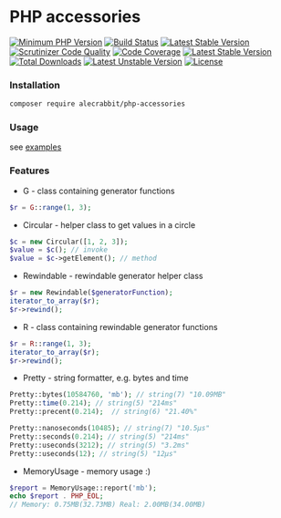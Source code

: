 # PHP accessories

[![Minimum PHP Version](https://img.shields.io/badge/php-%3E%3D%207.2-8FA0BF.svg)](https://php.net/)
[![Build Status](https://travis-ci.org/alecrabbit/php-accessories.svg?branch=master)](https://travis-ci.org/alecrabbit/php-accessories)
[![Latest Stable Version](https://poser.pugx.org/alecrabbit/php-accessories/v/stable)](https://packagist.org/packages/alecrabbit/php-accessories)
[![Scrutinizer Code Quality](https://scrutinizer-ci.com/g/alecrabbit/php-accessories/badges/quality-score.png?b=master)](https://scrutinizer-ci.com/g/alecrabbit/php-accessories/?branch=master)
[![Code Coverage](https://scrutinizer-ci.com/g/alecrabbit/php-accessories/badges/coverage.png?b=master)](https://scrutinizer-ci.com/g/alecrabbit/php-accessories/?branch=master)
[![Latest Stable Version](https://img.shields.io/packagist/v/alecrabbit/php-accessories.svg)](https://packagist.org/packages/alecrabbit/php-accessories)
[![Total Downloads](https://poser.pugx.org/alecrabbit/php-accessories/downloads)](https://packagist.org/packages/alecrabbit/php-accessories)
[![Latest Unstable Version](https://poser.pugx.org/alecrabbit/php-accessories/v/unstable)](https://packagist.org/packages/alecrabbit/php-accessories)
[![License](https://poser.pugx.org/alecrabbit/php-accessories/license)](https://packagist.org/packages/alecrabbit/php-accessories)

### Installation
```bash
composer require alecrabbit/php-accessories
```


### Usage
see [examples](https://github.com/alecrabbit/php-accessories/tree/master/examples)


### Features
- G - class containing generator functions
```php
$r = G::range(1, 3); 
```

- Circular - helper class to get values in a circle
```php
$c = new Circular([1, 2, 3]);
$value = $c(); // invoke 
$value = $c->getElement(); // method 
```

- Rewindable - rewindable generator helper class
```php
$r = new Rewindable($generatorFunction);
iterator_to_array($r);
$r->rewind();
```

- R - class containing rewindable generator functions
```php
$r = R::range(1, 3);
iterator_to_array($r);
$r->rewind();
```

- Pretty - string formatter, e.g. bytes and time
```php
Pretty::bytes(10584760, 'mb'); // string(7) "10.09MB"
Pretty::time(0.214); // string(5) "214ms"
Pretty::precent(0.214);  // string(6) "21.40%"

Pretty::nanoseconds(10485); // string(7) "10.5μs"
Pretty::seconds(0.214); // string(5) "214ms"
Pretty::useconds(3212); // string(5) "3.2ms"
Pretty::useconds(12); // string(5) "12μs"
```

- MemoryUsage - memory usage :)
```php
$report = MemoryUsage::report('mb');
echo $report . PHP_EOL;
// Memory: 0.75MB(32.73MB) Real: 2.00MB(34.00MB)
```
